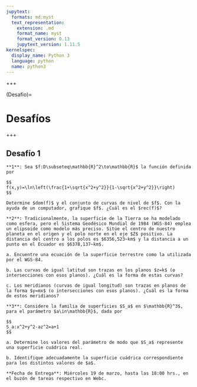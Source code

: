 ```yaml
---
jupytext:
  formats: md:myst
  text_representation:
    extension: .md
    format_name: myst
    format_version: 0.13
    jupytext_version: 1.11.5
kernelspec:
  display_name: Python 3
  language: python
  name: python3
---
```


<!--###########################################################################################################################
##############################################################################################################################
#############################################################################################
-->

+++

(Desafio)=
# Desafíos

+++

## Desafío 1

```{admonition} Problemas
**1**: Sea $f:D\subseteq\mathbb{R}^2\to\mathbb{R}$ la función definida por 

$$
f(x,y)=\ln\left(\frac{1+\sqrt{x^2+y^2}}{1-\sqrt{x^2+y^2}}\right)
$$ 

Determine $dom(f)$ y el conjunto de curvas de nivel de $f$. Con la ayuda de un computador, grafique $f$. ¿Cuál es el $rec(f)$?

**2**: Tradicionalmente, la superficie de la Tierra se ha modelado como esfera, pero el Sistema Geodésico Mundial de 1984 (WGS-84) emplea un elipsoide como modelo más preciso. Sitúe el centro de nuestro planeta en el origen y el polo norte en el eje $Z$ positivo. La distancia del centro a los polos es $6356,523~km$ y la distancia a un punto en el Ecuador es $6378,137~km$.

a. Encuentre una ecuación de la superficie terrestre como la utilizada por el WGS-84.

b. Las curvas de igual latitud son trazas en los planos $z=k$ (o intersecciones con esos planos). ¿Cuál es la forma de estas curvas?

c. Los meridianos (curvas de igual longitud) son trazas en planos de la forma $y=mx$ (o intersecciones con esos planos). ¿Cuál es la forma de estos meridianos?

**3**: Considere la familia de superficies $S_a$ en $\mathbb{R}^3$, para el parámetro $a\in\mathbb{R}$, dada por 

$$
S_a:x^2+y^2-az^2=a+1
$$

a. Determine los valores del parámetro de modo que $S_a$ represente una superficie cuádrica real.

b. Identifique adecuadamente la superficie cuádrica correspondiente para los distintos valores de $a$.

**Fecha de Entrega**: Miércoles 19 de marzo, hasta las 18:00 hrs., en el buzón de tareas respectivo en Webc.

```
